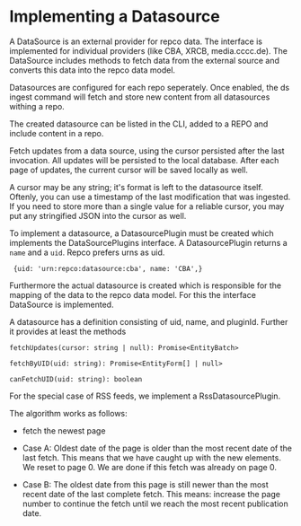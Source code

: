 # Implementing a Datasource

A DataSource is an external provider for repco data. The interface is implemented for individual providers (like CBA, XRCB, media.cccc.de). The DataSource includes methods to fetch data from the external source and converts this data into the repco data model.

Datasources are configured for each repo seperately. Once enabled, the ds ingest command will fetch and store new content from all datasources withing a repo.

The created datasource can be listed in the CLI, added to a REPO and include content in a repo.

Fetch updates from a data source, using the cursor persisted after the last invocation. All updates will be persisted to the local database. After each page of updates, the current cursor will be saved locally as well.

A cursor may be any string; it's format is left to the datasource itself. Oftenly, you can use a timestamp of the last modification that was ingested. If you need to store more than a single value for a reliable cursor, you may put any stringified JSON into the cursor as well.

To implement a datasource, a DatasourcePlugin must be created which implements the DataSourcePlugins interface. A DatasourcePlugin returns a `name` and a `uid`. Repco prefers urns as uid.

` {uid: 'urn:repco:datasource:cba', name: 'CBA',}`

Furthermore the actual datasource is created which is responsible for the mapping of the data to the repco data model. For this the interface DataSource is implemented.

A datasource has a definition consisting of uid, name, and pluginId. Further it provides at least the methods

`fetchUpdates(cursor: string | null): Promise<EntityBatch>   `

`fetchByUID(uid: string): Promise<EntityForm[] | null>   `

`canFetchUID(uid: string): boolean`

For the special case of RSS feeds, we implement a RssDatasourcePlugin.

The algorithm works as follows:

- fetch the newest page

- Case A: Oldest date of the page is older than the most recent date of the last fetch. This means that we have caught up with the new elements. We reset to page 0. We are done if this fetch was already on page 0.

- Case B: The oldest date from this page is still newer than the most recent date of the last complete fetch. This means: increase the page number to continue the fetch until we reach the most recent publication date.

